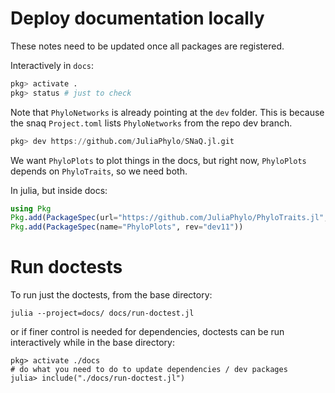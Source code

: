 # Deploy documentation locally

These notes need to be updated once all packages are registered.

Interactively in `docs`:

```julia
pkg> activate .
pkg> status # just to check
```
Note that `PhyloNetworks` is already pointing at the `dev` folder. This is because the snaq `Project.toml` lists `PhyloNetworks` from the repo dev branch.

```julia
pkg> dev https://github.com/JuliaPhylo/SNaQ.jl.git
```

We want `PhyloPlots` to plot things in the docs, but right now, `PhyloPlots` depends on `PhyloTraits`, so we need both.

In julia, but inside docs:

```julia
using Pkg
Pkg.add(PackageSpec(url="https://github.com/JuliaPhylo/PhyloTraits.jl", rev="dev01"))
Pkg.add(PackageSpec(name="PhyloPlots", rev="dev11"))
```

# Run doctests 

To run just the doctests, from the base directory:

```shell
julia --project=docs/ docs/run-doctest.jl
```

or if finer control is needed for dependencies, doctests can be run interactively while in the base directory:

```shell
pkg> activate ./docs
# do what you need to do to update dependencies / dev packages
julia> include("./docs/run-doctest.jl")
```